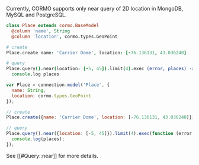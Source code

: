 Currently, CORMO supports only near query of 2D location in MongoDB, MySQL and PostgreSQL.

```coffeescript
class Place extends cormo.BaseModel
  @column 'name', String
  @column 'location', cormo.types.GeoPoint

# create
Place.create name: 'Carrier Dome', location: [-76.136131, 43.036240]

# query
Place.query().near(location: [-5, 45]).limit(4).exec (error, places) ->
  console.log places
```
```javascript
var Place = connection.model('Place', {
  name: String,
  location: cormo.types.GeoPoint
});

// create
Place.create({name: 'Carrier Dome', location: [-76.136131, 43.036240]});

// query
Place.query().near({location: [-5, 45]}).limit(4).exec(function (error, places) {
  console.log(places);
});
```

See [[#Query::near]] for more details.

